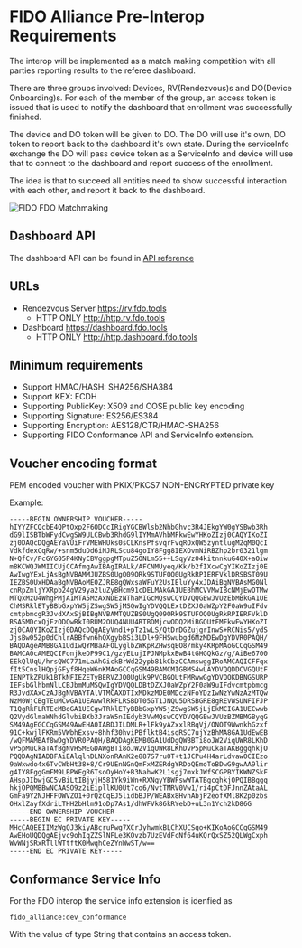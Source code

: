 FIDO Alliance Pre-Interop Requirements
===

The interop will be implemented as a match making competition with all parties reporting results to the referee dashboard.

There are three groups involved: Devices, RV(Rendezvous)s and DO(Device Onboarding)s. For each of the member of the group, an access token is issued that is used to notify the dashboard that enrollment was successfully finished.

The device and DO token will be given to DO. The DO will use it's own, DO token to report back to the dashboard it's own state. During the serviceInfo exchange the DO will pass device token as a ServiceInfo and device will use that to connect to the dashboard and report success of the enrollment.


The idea is that to succeed all entities need to show successful interaction with each other, and report it back to the dashboard. 

![FIDO FDO Matchmaking](https://github.com/fido-alliance/conformance-test-tools-resources/blob/4360a9d653f743b4f06c5bbdb52983956cdfd1cb/docs/FDO/Pre-Interop/FDO%20FIDO%20Alliance.png)

## Dashboard API

The dashboard API can be found in [API reference](./Dashboard-API.md)

## URLs

- Rendezvous Server https://rv.fdo.tools
  + HTTP ONLY http://http.rv.fdo.tools
- Dashboard https://dashboard.fdo.tools
  + HTTP ONLY http://http.dashboard.fdo.tools

## Minimum requirements

- Support HMAC/HASH: SHA256/SHA384
- Support KEX: ECDH
- Supporting PublicKey: X509 and COSE public key encoding
- Supporting Signature: ES256/ES384
- Supporting Encryption: AES128/CTR/HMAC-SHA256
- Supporting FIDO Conformance API and ServiceInfo extension.

## Voucher encoding format

PEM encoded voucher with PKIX/PKCS7 NON-ENCRYPTED private key

Example:

```
-----BEGIN OWNERSHIP VOUCHER-----
hIYYZFCQcbE4QPtOxp2F6ODCcIRigYGCBWlsb2NhbGhvc3R4JEkgYW0gYSBwb3Rh
dG9lISBTbWFydCwgSW9ULCBwb3RhdG9lIYMmAVhbMFkwEwYHKoZIzj0CAQYIKoZI
zj0DAQcDQgAEYaVUiFrVMEWHUks0sCLKnsPfsvqrFvqROxQW5zyntlugM2qM0QcI
VdkfdexCqRw/+snm5duDd6iNJRLScu84goIY8Fgg8IEXOvmNiRBZhp2br0321lgm
N+QfCv/PcGYG05P4KNyCBVggpgMTpuZ5ONLm55++LSqyVz04kitnnkuG40X+aOiw
m8KCWQJWMIICUjCCAfmgAwIBAgIRALk/AFCNMUyeq/Kk/b2fIXcwCgYIKoZIzj0E
AwIwgYExLjAsBgNVBAMMJUZBS0UgQ09ORk9STUFOQ0UgRkRPIERFVklDRSBST09U
IEZBS0UxHDAaBgNVBAoME0ZJRE8gQWxsaWFuY2UsIEluYy4xJDAiBgNVBAsMG0Nl
cnRpZmljYXRpb24gV29ya2luZyBHcm91cDELMAkGA1UEBhMCVVMwIBcNMjEwOTMw
MTQxMzU4WhgPMjA1MTA5MzAxNDEzNThaMIGcMQswCQYDVQQGEwJVUzEbMBkGA1UE
ChMSRklETyBBbGxpYW5jZSwgSW5jMSQwIgYDVQQLExtDZXJ0aWZpY2F0aW9uIFdv
cmtpbmcgR3JvdXAxSjBIBgNVBAMTQUZBS0UgQ09ORk9STUFOQ0UgRkRPIERFVklD
RSA5MDcxQjEzODQwRkI0RUM2OUQ4NUU4RTBDMjcwODQ2MiBGQUtFMFkwEwYHKoZI
zj0CAQYIKoZIzj0DAQcDQgAEyVnd1+pTz1wLS/QtDrDGZujgrInwS+RCNis5/ydS
JjsBw052p0dChlrABBfwn6hQXgybBSi3LDl+9FHSwubgd6MzMDEwDgYDVR0PAQH/
BAQDAgeAMB8GA1UdIwQYMBaAFOLyglbZWKpRZHwsqEO8/mky4KRpMAoGCCqGSM49
BAMCA0cAMEQCIFonjkeDP99C1/gzyELujIPJNMpkxBwB4tGHGQkGz/g/AiBe6700
EEkQlUqU/hrsQWC771mLaAhGickBrWd22ypb81kCbzCCAmswggIRoAMCAQICFFqx
fIt5CnslHQpjGFyf8HqeW6nKMAoGCCqGSM49BAMCMIGBMS4wLAYDVQQDDCVGQUtF
IENPTkZPUk1BTkNFIEZETyBERVZJQ0UgUk9PVCBGQUtFMRwwGgYDVQQKDBNGSURP
IEFsbGlhbmNlLCBJbmMuMSQwIgYDVQQLDBtDZXJ0aWZpY2F0aW9uIFdvcmtpbmcg
R3JvdXAxCzAJBgNVBAYTAlVTMCAXDTIxMDkzMDE0MDczNFoYDzIwNzYwNzAzMTQw
NzM0WjCBgTEuMCwGA1UEAwwlRkFLRSBDT05GT1JNQU5DRSBGRE8gREVWSUNFIFJP
T1QgRkFLRTEcMBoGA1UECgwTRklETyBBbGxpYW5jZSwgSW5jLjEkMCIGA1UECwwb
Q2VydGlmaWNhdGlvbiBXb3JraW5nIEdyb3VwMQswCQYDVQQGEwJVUzBZMBMGByqG
SM49AgEGCCqGSM49AwEHA0IABDJILDMLR+lFk9yAZxxlRBqVj/ONOT9WwnkhGzxf
91C+kwjlFKRm5VWbhExsv+8hhf30hviPBflktB4isqRSC7ujYzBhMA8GA1UdEwEB
/wQFMAMBAf8wDgYDVR0PAQH/BAQDAgKEMB0GA1UdDgQWBBTi8oJW2ViqUWR8LKhD
vP5pMuCkaTAfBgNVHSMEGDAWgBTi8oJW2ViqUWR8LKhDvP5pMuCkaTAKBggqhkjO
PQQDAgNIADBFAiEAlqlnDLNXonRAnK2e887S7ru0T+t1JCPu4H4arLdvaw0CIEzo
9aWxwdo4x6TvCWbHt38+8/Cr9UEnNGnQmFxMZERdgYRDoQEmoToBDwG9gwAA9lir
g4IY8FggGmFM9LBPWEgR6TsoOyHoY+B3NahwK2L1sgj7mxkJWfSCGPBYIKWNZSkF
AHspJIbwjGC5vBiLtIBjyjH581Yk9iWn+RXNgyYBWFswWTATBgcqhkjOPQIBBggq
hkjOPQMBBwNCAASO9z2iEipllKU0Ut7co6/NvtTMRV0Vw1/ri4pCtDFJnnZAtaAL
GmFa9Y2NJHFFOWVZO1+0rQzCqEJ5lidbBJP/WEABx8HvhAbjP2eofXMl8K2p0zbs
OHxlZayfXdriLTHH2bHlm91oDp7As1/dhWFVk86kRYebD+uL3n1Ych2kD86G
-----END OWNERSHIP VOUCHER-----
-----BEGIN EC PRIVATE KEY-----
MHcCAQEEIIMzWgQJ3kiyABcruPwg7XCrJyhwmkBLChXUCSqo+KIKoAoGCCqGSM49
AwEHoUQDQgAEjvc9ohIqZZSlNFLe3KOvzb7UzEVdFcNf64uKQrQxSZ52QLWgCxph
WvWNjSRxRTllWTtftK0MwqhCeZYnWwST/w==
-----END EC PRIVATE KEY-----
```

## Conformance Service Info

For the FDO interop the service info extension is idenfied as 

```
fido_alliance:dev_conformance
```

With the value of type String that contains an access token.

